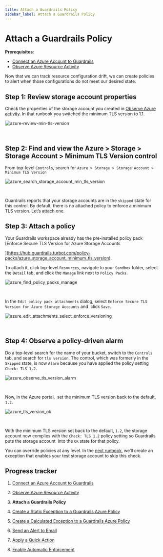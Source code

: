 ```yaml
---
title: Attach a Guardrails Policy
sidebar_label: Attach a Guardrails Policy
---
```



# Attach a Guardrails Policy

**Prerequisites**:

- [Connect an Azure Account to Guardrails](/guardrails/docs/runbooks/getting-started-azure/connect-a-subscription/)
- [Observe Azure Resource Activity](/guardrails/docs/runbooks/getting-started-azure/observe-azure-activity/)


Now that we can track resource configuration drift, we can create policies to alert when those configurations do not meet our desired state.

## Step 1: Review storage account properties

Check the properties of the storage account you created in [Observe Azure activity](/guardrails/docs/runbooks/getting-started-azure/observe-azure-activity). In that runbook you switched the minimum TLS version to 1.1.
<p><img alt="azure-review-min-tls-version" src="/images/docs/guardrails/getting-started/getting-started-azure/attach-a-policy/azure-review-min-tls-version.png"/></p><br/>

## Step 2: Find and view the Azure > Storage > Storage Account > Minimum TLS Version control

From top-level `Controls`, search for `Azure > Storage > Storage Account > Minimum TLS Version`
<p><img alt="azure_search_storage_account_min_tls_version" src="/images/docs/guardrails/getting-started/getting-started-azure/attach-a-policy/azure-search-storage-account-min-tls-version.png"/></p><br/>

Guardrails reports that your storage accounts are in the `skipped` state for this control. By default, there is no attached policy to enforce a minimum TLS version. Let’s attach one.

## Step 3: Attach a policy

Your Guardrails workspace already has the pre-installed policy pack [Enforce Secure TLS Version for Azure Storage Accounts

](https://hub.guardrails.turbot.com/policy-packs/azure_storage_account_minimum_tls_version).

To attach it, click top-level `Resources`, navigate to your `Sandbox` folder, select the `Detail` tab, and click the `Manage` link next to `Policy Packs`.
<p><img alt="azure_find_policy_packs_manage" src="/images/docs/guardrails/getting-started/getting-started-azure/attach-a-policy/azure-find-policy-packs-manage.png"/></p><br/>

In the `Edit policy pack attachments` dialog, select `Enforce Secure TLS Version for Azure Storage Accounts` and  click `Save`.
<p><img alt="azure_edit_attachments_select_enforce_versioning" src="/images/docs/guardrails/getting-started/getting-started-azure/attach-a-policy/azure-edit-attachments-select-enforce-versioning.png"/></p><br/>



## Step 4: Observe a policy-driven alarm

Do a top-level search for the name of your bucket, switch to the `Controls` tab, and search for `tls version`. The control, which was formerly in the `Skipped` state, is now `Alarm` because you have applied the policy setting `Check: TLS 1.2`.
<p><img alt="azure_observe_tls_version_alarm" src="/images/docs/guardrails/getting-started/getting-started-azure/attach-a-policy/azure-observe-tls-version-alarm.png"/></p><br/>


Now, in the Azure portal,  set the minimum TLS version back to the default, `1.2`.
<p><img alt="azure_tls_version_ok" src="/images/docs/guardrails/getting-started/getting-started-azure/attach-a-policy/azure-tls-version-ok.png"/></p><br/>



With the minimum TLS version set back to the default, `1.2`, the storage account now complies with the `Check: TLS 1.2` policy setting so Guardrails puts the storage account  into the `OK` state for that policy.

You can override policies at any level. In the [next runbook](/guardrails/docs/runbooks/getting-started-azure/create-static-exception), we’ll create an exception that enables your test storage account to skip this check.


## Progress tracker

1. [Connect an Azure Account to Guardrails](/guardrails/docs/runbooks/getting-started-azure/connect-a-subscription/)

2. [Observe Azure Resource Activity](/guardrails/docs/runbooks/getting-started-azure/observe-azure-activity/)

3. **Attach a Guardrails Policy**

4. [Create a Static Exception to a Guardrails Azure Policy](/guardrails/docs/runbooks/getting-started-azure/create-static-exception/)

5. [Create a Calculated Exception to a Guardrails Azure Policy](/guardrails/docs/runbooks/getting-started-azure/create-calculated-exception/)

6. [Send an Alert to Email](/guardrails/docs/runbooks/getting-started-azure/send-alert-to-email/)

7. [Apply a Quick Action](/guardrails/docs/runbooks/getting-started-azure/apply-quick-action/)

8. [Enable Automatic Enforcement](/guardrails/docs/runbooks/getting-started-azure/enable-enforcement/)
